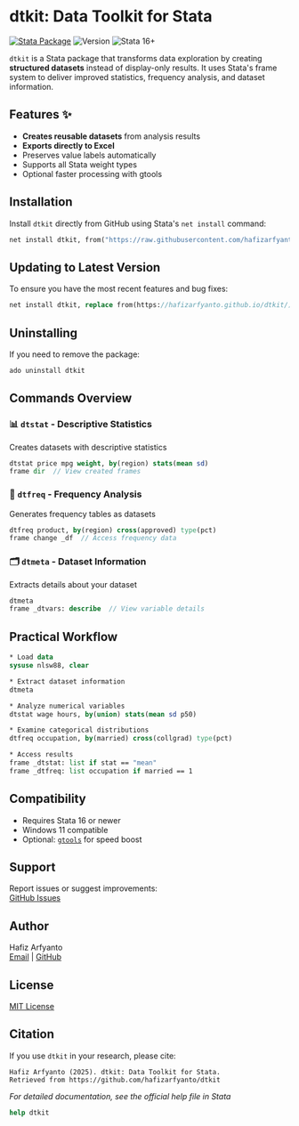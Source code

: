 # dtkit: Data Toolkit for Stata

[![Stata Package](https://img.shields.io/badge/Stata-ado-blue)](https://github.com/hafizarfyanto/dtkit)
![Version](https://img.shields.io/badge/Version-2.1.0-green)
![Stata 16+](https://img.shields.io/badge/Stata-16%2B-purple)

`dtkit` is a Stata package that transforms data exploration by creating **structured datasets** instead of display-only results. It uses Stata's frame system to deliver improved statistics, frequency analysis, and dataset information.

## Features ✨

- **Creates reusable datasets** from analysis results
- **Exports directly to Excel**
- Preserves value labels automatically
- Supports all Stata weight types
- Optional faster processing with gtools

## Installation

Install `dtkit` directly from GitHub using Stata's `net install` command:

```stata
net install dtkit, from("https://raw.githubusercontent.com/hafizarfyanto/dtkit/main/")
```

## Updating to Latest Version
To ensure you have the most recent features and bug fixes:

```stata
net install dtkit, replace from(https://hafizarfyanto.github.io/dtkit/)
```

## Uninstalling
If you need to remove the package:

```stata
ado uninstall dtkit
```

## Commands Overview

### 📊 `dtstat` - Descriptive Statistics
Creates datasets with descriptive statistics

```stata
dtstat price mpg weight, by(region) stats(mean sd)
frame dir  // View created frames
```

### 🔢 `dtfreq` - Frequency Analysis
Generates frequency tables as datasets

```stata
dtfreq product, by(region) cross(approved) type(pct)
frame change _df  // Access frequency data
```

### 🗂️ `dtmeta` - Dataset Information
Extracts details about your dataset

```stata
dtmeta
frame _dtvars: describe  // View variable details
```

## Practical Workflow

```stata
* Load data
sysuse nlsw88, clear

* Extract dataset information
dtmeta

* Analyze numerical variables
dtstat wage hours, by(union) stats(mean sd p50)

* Examine categorical distributions
dtfreq occupation, by(married) cross(collgrad) type(pct)

* Access results
frame _dtstat: list if stat == "mean"
frame _dtfreq: list occupation if married == 1
```

## Compatibility
- Requires Stata 16 or newer
- Windows 11 compatible
- Optional: [`gtools`](https://github.com/mcaceresb/stata-gtools) for speed boost

## Support
Report issues or suggest improvements:  
[GitHub Issues](https://github.com/hafizarfyanto/dtkit/issues)

## Author
Hafiz Arfyanto  
[Email](mailto:hafizarfyanto@gmail.com) | [GitHub](https://github.com/hafizarfyanto)

## License
[MIT License](LICENSE)

## Citation

If you use `dtkit` in your research, please cite:

```
Hafiz Arfyanto (2025). dtkit: Data Toolkit for Stata. 
Retrieved from https://github.com/hafizarfyanto/dtkit
```

*For detailed documentation, see the official help file in Stata*
```Stata
help dtkit
```
